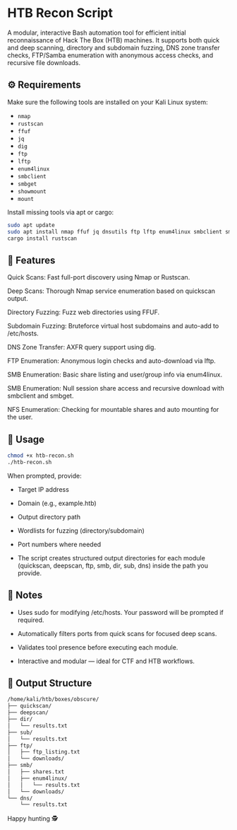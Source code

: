 # HTB Recon Script

A modular, interactive Bash automation tool for efficient initial reconnaissance of Hack The Box (HTB) machines. It supports both quick and deep scanning, directory and subdomain fuzzing, DNS zone transfer checks, FTP/Samba enumeration with anonymous access checks, and recursive file downloads.

## ⚙️ Requirements

Make sure the following tools are installed on your Kali Linux system:

- `nmap`
- `rustscan`
- `ffuf`
- `jq`
- `dig`
- `ftp`
- `lftp`
- `enum4linux`
- `smbclient`
- `smbget`
- `showmount`
- `mount`

Install missing tools via apt or cargo:

```bash
sudo apt update
sudo apt install nmap ffuf jq dnsutils ftp lftp enum4linux smbclient smbget nfs-common -y
cargo install rustscan
```

## 🔧 Features

Quick Scans: Fast full-port discovery using Nmap or Rustscan.

Deep Scans: Thorough Nmap service enumeration based on quickscan output.

Directory Fuzzing: Fuzz web directories using FFUF.

Subdomain Fuzzing: Bruteforce virtual host subdomains and auto-add to /etc/hosts.

DNS Zone Transfer: AXFR query support using dig.

FTP Enumeration: Anonymous login checks and auto-download via lftp.

SMB Enumeration: Basic share listing and user/group info via enum4linux.

SMB Enumeration: Null session share access and recursive download with smbclient and smbget.

NFS Enumeration: Checking for mountable shares and auto mounting for the user.

## 🚀 Usage

```bash
chmod +x htb-recon.sh
./htb-recon.sh
```
When prompted, provide:

- Target IP address

- Domain (e.g., example.htb)

- Output directory path

- Wordlists for fuzzing (directory/subdomain)

- Port numbers where needed

- The script creates structured output directories for each module (quickscan, deepscan, ftp, smb, dir, sub, dns) inside the path you provide.

## 📝 Notes

- Uses sudo for modifying /etc/hosts. Your password will be prompted if required.

- Automatically filters ports from quick scans for focused deep scans.

- Validates tool presence before executing each module.

- Interactive and modular — ideal for CTF and HTB workflows.

## 📂 Output Structure

```bash
/home/kali/htb/boxes/obscure/
├── quickscan/
├── deepscan/
├── dir/
│   └── results.txt
├── sub/
│   └── results.txt
├── ftp/
│   ├── ftp_listing.txt
│   └── downloads/
├── smb/
│   ├── shares.txt
│   ├── enum4linux/
│   │   └── results.txt
│   └── downloads/
└── dns/
    └── results.txt
```

Happy hunting 🕵
